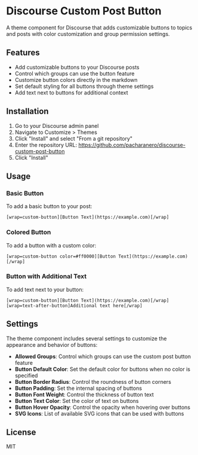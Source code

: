 # Discourse Custom Post Button

A theme component for Discourse that adds customizable buttons to topics and posts with color customization and group permission settings.

## Features

- Add customizable buttons to your Discourse posts
- Control which groups can use the button feature
- Customize button colors directly in the markdown
- Set default styling for all buttons through theme settings
- Add text next to buttons for additional context

## Installation

1. Go to your Discourse admin panel
2. Navigate to Customize > Themes
3. Click "Install" and select "From a git repository"
4. Enter the repository URL: https://github.com/pacharanero/discourse-custom-post-button
5. Click "Install"

## Usage

### Basic Button

To add a basic button to your post:

```
[wrap=custom-button][Button Text](https://example.com)[/wrap]
```

### Colored Button

To add a button with a custom color:

```
[wrap=custom-button color=#ff0000][Button Text](https://example.com)[/wrap]
```

### Button with Additional Text

To add text next to your button:

```
[wrap=custom-button][Button Text](https://example.com)[/wrap] [wrap=text-after-button]Additional text here[/wrap]
```

## Settings

The theme component includes several settings to customize the appearance and behavior of buttons:

- **Allowed Groups**: Control which groups can use the custom post button feature
- **Button Default Color**: Set the default color for buttons when no color is specified
- **Button Border Radius**: Control the roundness of button corners
- **Button Padding**: Set the internal spacing of buttons
- **Button Font Weight**: Control the thickness of button text
- **Button Text Color**: Set the color of text on buttons
- **Button Hover Opacity**: Control the opacity when hovering over buttons
- **SVG Icons**: List of available SVG icons that can be used with buttons

## License

MIT
